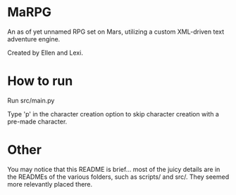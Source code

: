 # MaRPG

An as of yet unnamed RPG set on Mars, utilizing a custom XML-driven text adventure engine.

Created by Ellen and Lexi.

# How to run

Run src/main.py

Type 'p' in the character creation option to skip character creation with a pre-made character.

# Other

You may notice that this README is brief... most of the juicy details are in the READMEs of the various folders,
such as scripts/ and src/. They seemed more relevantly placed there.
